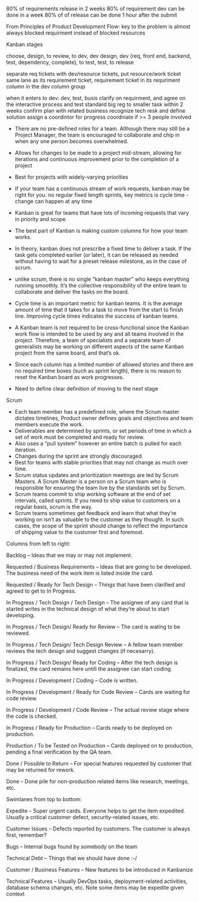 80% of requirements release in 2 weeks
80% of requirement dev can be done in a week
80% of of release can be done 1 hour after the submit

From Principles of Product Development Flow: key to the problem is almost always blocked requirment instead of blocked resources

Kanban stages

choose, design, to review, to dev, dev design, dev (req, front end, backend, test, dependency, complete), to test, test, to release

separate req tickets with dev/resource tickets, put resource/work ticket same lane as its requirement ticket, requirement ticket in its requriment column in the dev column group

when it enters to dev: 
dev, test, busis clarify on requirment, and agree on the interactive process and test standard
big reg to smaller task within 2 weeks
confirm  plan with related business 
recognize tech resk and define solution
assign a coordintor for progress coordniate if >= 3 people involved

* There are no pre-defined roles for a team. Although there may still be a Project Manager, the team is encouraged to collaborate and chip in when any one person becomes overwhelmed.

* Allows for changes to be made to a project mid-stream, allowing for iterations and continuous improvement prior to the completion of a project
* Best for projects with widely-varying priorities
* If your team has a continuous stream of work requests, kanban may be right for you. no regular fixed length sprints, key metrics is cycle time - change can happen at any time
* Kanban is great for teams that have lots of incoming requests that vary in priority and scope.
* The best part of Kanban is making custom columns for how your team works.
* In theory, kanban does not prescribe a fixed time to deliver a task. If the task gets completed earlier (or later), it can be released as needed without having to wait for a preset release milestone, as in the case of scrum.
* unlike scrum, there is no single “kanban master” who keeps everything running smoothly. It’s the collective responsibility of the entire team to collaborate and deliver the tasks on the board.
* Cycle time is an important metric for kanban teams. It is the average amount of time that it takes for a task to move from the start to finish line. Improving cycle times indicates the success of kanban teams.
* A Kanban team is not required to be cross-functional since the Kanban work flow is intended to be used by any and all teams involved in the project. Therefore, a team of specialists and a separate team of generalists may be working on different aspects of the same Kanban project from the same board, and that’s ok.
* Since each column has a limited number of allowed stories and there are no required time boxes (such as sprint length), there is no reason to reset the Kanban board as work progresses.
* Need to define clear definition of moving to the next stage

Scrum
* Each team member has a predefined role, where the Scrum master dictates timelines, Product owner defines goals and objectives and team members execute the work.
* Deliverables are determined by sprints, or set periods of time in which a set of work must be completed and ready for review.
* Also uses a “pull system” however an entire batch is pulled for each iteration.
* Changes during the sprint are strongly discouraged.
* Best for teams with stable priorities that may not change as much over time.
* Scrum status updates and prioritization meetings are led by Scrum Masters. A Scrum Master is a person on a Scrum team who is responsible for ensuring the team live by the standards set by Scrum.
* Scrum teams commit to ship working software at the end of set intervals, called sprints. If you need to ship value to customers on a regular basis, scrum is the way.
* Scrum teams sometimes get feedback and learn that what they’re working on isn’t as valuable to the customer as they thought. In such cases, the scope of the sprint should change to reflect the importance of shipping value to the customer first and foremost.


Columns from left to right:

Backlog – Ideas that we may or may not implement.

Requested / Business Requirements – Ideas that are going to be developed. The business need of the work item is listed inside the card.

Requested / Ready for Tech Design – Things that have been clarified and agreed to get to In Progress.

In Progress / Tech Design / Tech Design – The assignee of any card that is started writes in the technical design of what they’re about to start developing.

In Progress / Tech Design/ Ready for Review – The card is wating to be reviewed.

In Progress / Tech Design/ Tech Design Review – A fellow team member reviews the tech design and suggest changes (if necesarry).

In Progress / Tech Design/ Ready for Coding – After the tech design is finalized, the card remains here untill the assignee can start coding.

In Progress / Development / Coding – Code is written.

In Progress / Development / Ready for Code Review – Cards are waiting for code review.

In Progress / Development / Code Review – The actual review stage where the code is checked.

In Progress / Ready for Production – Cards ready to be deployed on production.

Production / To be Tested on Production – Cards deployed on to production, pending a final verification by the QA team.

Done / Possible to Return – For special features requested by customer that may be returned for rework.

Done – Done pile for non-production related items like research, meetings, etc.

Swimlanes from top to bottom:

Expedite – Super urgent cards. Everyone helps to get the item expedited. Usually a critical customer defect, security-related issues, etc.

Customer Issues – Defects reported by customers. The customer is always first, remember?

Bugs – Internal bugs found by somebody on the team

Technical Debt – Things that we should have done :-/

Customer / Business Features – New features to be introduced in Kanbanize

Technical Features – Usually DevOps tasks, deployment-related activities, database schema changes, etc. Note some items may be expedite given context
